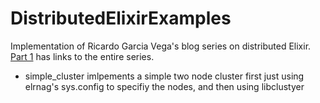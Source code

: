 # DistributedElixirExamples
Implementation of Ricardo Garcia Vega's blog series on distributed Elixir. [Part 1](https://bigardone.dev/blog/2021/05/22/three-real-world-examples-of-distributed-elixir-pt-1) has links to the entire series.

- simple_cluster imlpements a simple two node cluster first just using elrnag's sys.config to specifiy the nodes, and then using libclustyer
